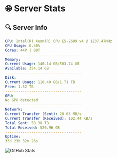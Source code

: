 # 🌐 Server Stats
## 🔍 Server Info
```yaml
CPU: Intel(R) Xeon(R) CPU E5-2699 v4 @ 1237.47MHz
CPU Usage: 0.40%
Cores: 44P | 88T
-----------------------------------
Memory:
Current Usage: 146.14 GB/503.74 GB
Available: 354.14 GB
-----------------------------------
Disk:
Current Usage: 110.40 GB/1.71 TB
Free: 1.52 TB
-----------------------------------
GPU:
No GPU detected
-----------------------------------
Network:
Current Transfer (Sent): 28.03 MB/s
Current Transfer (Received): 102.44 KB/s
Total Sent: 58.38 TB
Total Received: 520.96 GB
-----------------------------------
Uptime:
33d 23h 32m 26s
```
![GitHub Stats](https://img.shields.io/badge/Updated-2025-04-10_20:55:15-blue)